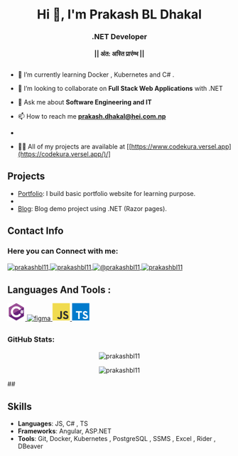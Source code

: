 <h1 align="center">Hi 👋, I'm Prakash BL Dhakal </h1>
<h3 align="center"> .NET Developer </h3>
<h4  align="center"><b></b>|| अंत: अस्ति प्रारंम्भ ||</h4>

##
- 🔭 I’m currently learning Docker , Kubernetes and C# .

- 👯 I’m looking to collaborate on **Full Stack Web Applications** with .NET 

- 💬 Ask me about **Software Engineering and IT**

- 📫 How to reach me **prakash.dhakal@hei.com.np**
- 
- 👨‍💻 All of my projects are available at [[https://www.codekura.versel.app](https://codekura.versel.app/)/]

## Projects

- [Portfolio](https://github.com/prakashbl11/portfolio-basic): I build basic portfolio website for learning purpose.
- 
- [Blog](https://github.com/prakashbl11/blog-basic): Blog demo project using .NET (Razor pages).

## Contact Info
<h3 align="left">Here you can Connect with me:</h3>
<p align="left">
  <a href="https://twitter.com/prakashbl11" target="_blank">
    <img align="center" src="https://raw.githubusercontent.com/rahuldkjain/github-profile-readme-generator/master/src/images/icons/Social/twitter.svg" alt="prakashbl11" height="30" width="40" />
  </a>
  <a href="https://linkedin.com/in/prakashbl11/" target="_blank">
    <img align="center" src="https://raw.githubusercontent.com/rahuldkjain/github-profile-readme-generator/master/src/images/icons/Social/linked-in-alt.svg" alt="prakashbl11" height="30" width="40" />
  </a>
  <a href="https://medium.com/@prakashbl11" target="_blank">
    <img align="center" src="https://raw.githubusercontent.com/rahuldkjain/github-profile-readme-generator/master/src/images/icons/Social/medium.svg" alt="@prakashbl11" height="30" width="40" />
  </a>
  <a href="https://www.leetcode.com/prakashbl11" target="_blank">
    <img align="center" src="https://raw.githubusercontent.com/rahuldkjain/github-profile-readme-generator/master/src/images/icons/Social/leet-code.svg" alt="prakashbl11" height="30" width="40" />
  </a>
</p>

## Languages And Tools :
<p align="left">
  <a href="https://www.w3schools.com/cs/" target="_blank" rel="noreferrer">
    <img src="https://raw.githubusercontent.com/devicons/devicon/master/icons/csharp/csharp-original.svg" alt="csharp" width="40" height="40"/>
  </a>
  <a href="https://www.figma.com/" target="_blank" rel="noreferrer">
    <img src="https://www.vectorlogo.zone/logos/figma/figma-icon.svg" alt="figma" width="40" height="40"/>
  </a>
  <a href="https://developer.mozilla.org/en-US/docs/Web/JavaScript" target="_blank" rel="noreferrer">
    <img src="https://raw.githubusercontent.com/devicons/devicon/master/icons/javascript/javascript-original.svg" alt="javascript" width="40" height="40"/>
  </a>
  <a href="https://www.typescriptlang.org/" target="_blank" rel="noreferrer">
    <img src="https://raw.githubusercontent.com/devicons/devicon/master/icons/typescript/typescript-original.svg" alt="typescript" width="40" height="40"/>
  </a>
</p>

##
<h3 align="left">GitHub Stats:</h3>
<p align="center">
  <img align="center" src="https://github-readme-stats.vercel.app/api?username=prakashbl11&show_icons=true&theme=dark&locale=en" alt="prakashbl11" />
</p>
<p align="center">
  <img align="center" src="https://github-readme-streak-stats.herokuapp.com/?user=prakashbl11&theme=dark" alt="prakashbl11" />
</p>
##


## Skills

- **Languages**: JS, C# , TS
- **Frameworks**: Angular, ASP.NET
- **Tools**: Git, Docker, Kubernetes , PostgreSQL , SSMS , Excel , Rider , DBeaver


